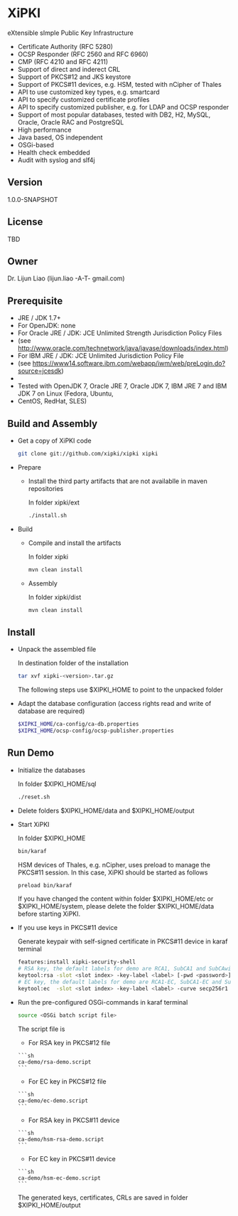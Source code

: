 XiPKI
=========

eXtensible sImple Public Key Infrastructure

  - Certificate Authority (RFC 5280)
  - OCSP Responder (RFC 2560 and RFC 6960)
  - CMP (RFC 4210 and RFC 4211)
  - Support of direct and inderect CRL
  - Support of PKCS#12 and JKS keystore
  - Support of PKCS#11 devices, e.g. HSM, tested with nCipher of Thales
  - API to use customized key types, e.g. smartcard
  - API to specify customized certificate profiles
  - API to specify customized publisher, e.g. for LDAP and OCSP responder
  - Support of most popular databases, tested with DB2, H2, MySQL, Oracle, Oracle RAC and PostgreSQL
  - High performance
  - Java based, OS independent
  - OSGi-based
  - Health check embedded
  - Audit with syslog and slf4j
  
Version
----

1.0.0-SNAPSHOT

License
-----------

TBD

Owner
-----------
Dr. Lijun Liao (lijun.liao -A-T- gmail.com)

Prerequisite
------------
* JRE / JDK 1.7+
* For OpenJDK: none
* For Oracle JRE / JDK: JCE Unlimited Strength Jurisdiction Policy Files
*    (see http://www.oracle.com/technetwork/java/javase/downloads/index.html)
* For IBM JRE / JDK:  JCE Unlimited Jurisdiction Policy File
*    (see https://www14.software.ibm.com/webapp/iwm/web/preLogin.do?source=jcesdk) 
*
* Tested with OpenJDK 7, Oracle JRE 7, Oracle JDK 7, IBM JRE 7 and IBM JDK 7 on Linux (Fedora, Ubuntu,
* CentOS, RedHat, SLES)

Build and Assembly
------------------
* Get a copy of XiPKI code
  ```sh
  git clone git://github.com/xipki/xipki xipki
  ```

* Prepare
  * Install the third party artifacts that are not availablle in maven repositories
    
    In folder xipki/ext
    ```sh
    ./install.sh
    ```
 
* Build
  * Compile and install the artifacts
    
    In folder xipki
    ```sh
    mvn clean install
    ```
    
  * Assembly
  
    In folder xipki/dist
    ```sh
    mvn clean install
    ```

Install
-------

* Unpack the assembled file
 
    In destination folder of the installation
    ```sh
    tar xvf xipki-<version>.tar.gz
    ```
    The following steps use $XIPKI_HOME to point to the unpacked folder

* Adapt the database configuration (access rights read and write of database are required)

    ```sh
    $XIPKI_HOME/ca-config/ca-db.properties
    $XIPKI_HOME/ocsp-config/ocsp-publisher.properties
    ```

Run Demo
-----

* Initialize the databases

    In folder $XIPKI_HOME/sql
    ```sh
    ./reset.sh
    ```
* Delete folders $XIPKI_HOME/data and $XIPKI_HOME/output

* Start XiPKI
  
    In folder $XIPKI_HOME
    ```sh
    bin/karaf
    ```

    HSM devices of Thales, e.g. nCipher, uses preload to manage the PKCS#11 session. In this case, XiPKI should be started as follows
    ```sh
    preload bin/karaf
    ```

    If you have changed the content within folder $XIPKI_HOME/etc or $XIPKI_HOME/system, please delete the folder $XIPKI_HOME/data before starting XiPKI.

* If you use keys in PKCS#11 device

    Generate keypair with self-signed certificate in PKCS#11 device in karaf terminal
    ```sh
    features:install xipki-security-shell
    # RSA key, the default labels for demo are RCA1, SubCA1 and SubCAwithCRL1, and the default slot is 1
    keytool:rsa -slot <slot index> -key-label <label> [-pwd <password>]
    # EC key, the default labels for demo are RCA1-EC, SubCA1-EC and SubCAwithCRL1-EC, and the default slot is 1
    keytool:ec  -slot <slot index> -key-label <label> -curve secp256r1 [-pwd <password>]
    ```
* Run the pre-configured OSGi-commands in karaf terminal
  
    ```sh
    source <OSGi batch script file>
    ```
    The script file is
     * For RSA key in PKCS#12 file
     
      ```sh
      ca-demo/rsa-demo.script
      ```
       
     * For EC key in PKCS#12 file
     
      ```sh
      ca-demo/ec-demo.script
      ```
       
     * For RSA key in PKCS#11 device
     
      ```sh
      ca-demo/hsm-rsa-demo.script
      ```
       
     * For EC key in PKCS#11 device
     
      ```sh
      ca-demo/hsm-ec-demo.script
      ```
    The generated keys, certificates, CRLs are saved in folder $XIPKI_HOME/output
  

